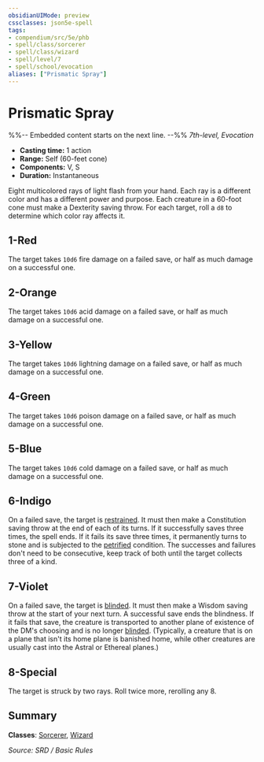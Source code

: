 ```yaml
---
obsidianUIMode: preview
cssclasses: json5e-spell
tags:
- compendium/src/5e/phb
- spell/class/sorcerer
- spell/class/wizard
- spell/level/7
- spell/school/evocation
aliases: ["Prismatic Spray"]
---
```

# Prismatic Spray
%%-- Embedded content starts on the next line. --%%
*7th-level, Evocation*  

- **Casting time:** 1 action
- **Range:** Self (60-feet cone)
- **Components:** V, S
- **Duration:** Instantaneous

Eight multicolored rays of light flash from your hand. Each ray is a different color and has a different power and purpose. Each creature in a 60-foot cone must make a Dexterity saving throw. For each target, roll a `d8` to determine which color ray affects it.

## 1-Red

The target takes `10d6` fire damage on a failed save, or half as much damage on a successful one.

## 2-Orange

The target takes `10d6` acid damage on a failed save, or half as much damage on a successful one.

## 3-Yellow

The target takes `10d6` lightning damage on a failed save, or half as much damage on a successful one.

## 4-Green

The target takes `10d6` poison damage on a failed save, or half as much damage on a successful one.

## 5-Blue

The target takes `10d6` cold damage on a failed save, or half as much damage on a successful one.

## 6-Indigo

On a failed save, the target is [restrained](Conditions.md#restrained). It must then make a Constitution saving throw at the end of each of its turns. If it successfully saves three times, the spell ends. If it fails its save three times, it permanently turns to stone and is subjected to the [petrified](Conditions.md#petrified) condition. The successes and failures don't need to be consecutive, keep track of both until the target collects three of a kind.

## 7-Violet

On a failed save, the target is [blinded](Conditions.md#blinded). It must then make a Wisdom saving throw at the start of your next turn. A successful save ends the blindness. If it fails that save, the creature is transported to another plane of existence of the DM's choosing and is no longer [blinded](Conditions.md#blinded). (Typically, a creature that is on a plane that isn't its home plane is banished home, while other creatures are usually cast into the Astral or Ethereal planes.)

## 8-Special

The target is struck by two rays. Roll twice more, rerolling any 8.

## Summary

**Classes**: [Sorcerer](Sorcerer.md), [Wizard](Wizard.md)

*Source: SRD / Basic Rules*